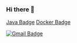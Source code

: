 ### Hi there 👋
 [Java Badge](https://img.shields.io/badge/Language-Java-yellow) 
 [Docker Badge](https://img.shields.io/badge/Skill-Docker-blue)
 
 [![Gmail Badge](https://img.shields.io/badge/Gmail-d14836?style=flat-square&logo=Gmail&logoColor=white&link=mailto:snugyun01@gmail.com)](mailto:mementohora96@gmail.com)
